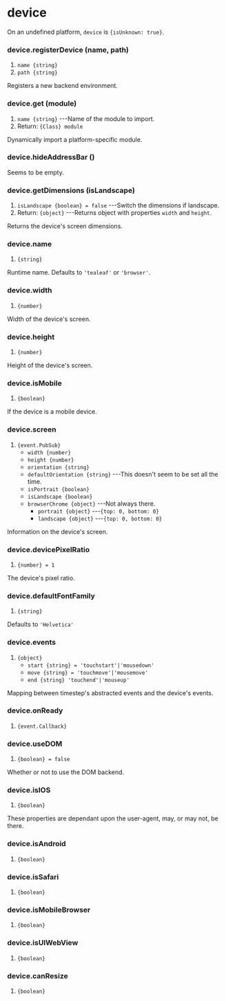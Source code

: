# device

On an undefined platform, `device` is `{isUnknown: true}`.

### device.registerDevice (name, path)
1. `name {string}`
2. `path {string}`

Registers a new backend environment.

### device.get (module)
1. `name {string}` ---Name of the module to import.
2.  Return: `{Class} module`

Dynamically import a platform-specific module.

### device.hideAddressBar ()

Seems to be empty.
 
### device.getDimensions (isLandscape)
1. `isLandscape {boolean} = false` ---Switch the dimensions if landscape.
2. Return: `{object}` ---Returns object with properties `width` and `height`.

Returns the device's screen dimensions.

### device.name
1. `{string}`

Runtime name. Defaults to `'tealeaf'` or `'browser'`.

### device.width
1. `{number}`

Width of the device's screen.

### device.height
1. `{number}`

Height of the device's screen.

### device.isMobile
1. `{boolean}`

If the device is a mobile device.

### device.screen
1. `{event.PubSub}`
	* `width {number}`
	* `height {number}`
	* `orientation {string}`
	* `defaultOrientation {string}` ---This doesn't seem to be set all the time.
	* `isPortrait {boolean}`
	* `isLandscape {boolean}`
	* `browserChrome {object}` ---Not always there.
		* `portrait {object}` ---`{top: 0, bottom: 0}`
		* `landscape {object}` ---`{top: 0, bottom: 0}`

Information on the device's screen.

### device.devicePixelRatio
1. `{number} = 1`

The device's pixel ratio.

### device.defaultFontFamily
1. `{string}`

Defaults to `'Helvetica'`

### device.events
1. `{object}`
	* `start {string} = 'touchstart'|'mousedown'`
	* `move {string} = 'touchmove'|'mousemove'`
	* `end {string} 'touchend'|'mouseup'`

Mapping between timestep's abstracted events and the device's events.

### device.onReady
1. `{event.Callback}`

### device.useDOM
1. `{boolean} = false`

Whether or not to use the DOM backend.

### device.isIOS
1. `{boolean}`

These properties are dependant upon the user-agent, may, or
may not, be there.

### device.isAndroid
1. `{boolean}`

### device.isSafari
1. `{boolean}`

### device.isMobileBrowser
1. `{boolean}`

### device.isUIWebView
1. `{boolean}`

### device.canResize
1. `{boolean}`

